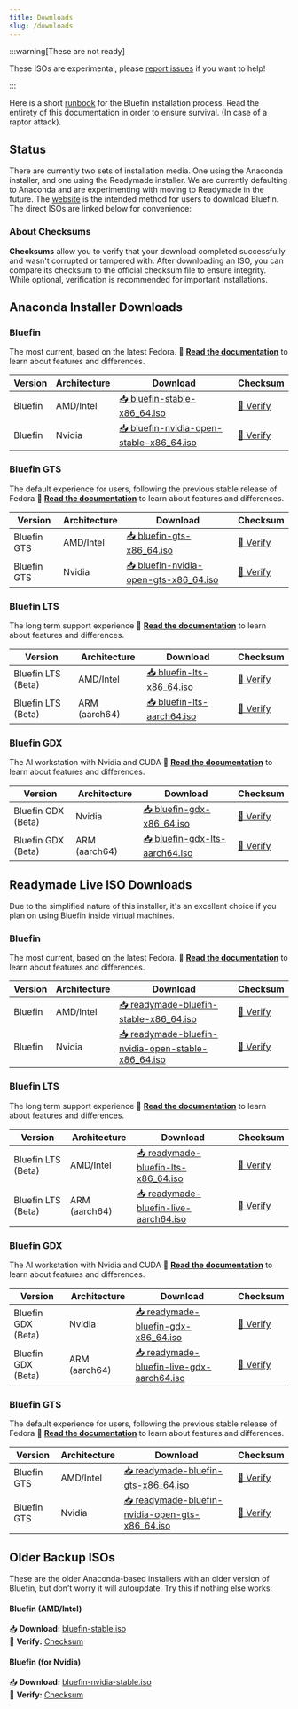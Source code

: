 ```yaml
---
title: Downloads
slug: /downloads
---
```


:::warning[These are not ready]

These ISOs are experimental, please [report issues](https://github.com/ublue-os/titanoboa/issues) if you want to help!

:::

Here is a short [runbook](/installation) for the Bluefin installation process. Read the entirety of this documentation in order to ensure survival. (In case of a raptor attack).

## Status

There are currently two sets of installation media. One using the Anaconda installer, and one using the Readymade installer. We are currently defaulting to Anaconda and are experimenting with moving to Readymade in the future. The [website](https://projectbluefin.io) is the intended method for users to download Bluefin. The direct ISOs are linked below for convenience:

### About Checksums

**Checksums** allow you to verify that your download completed successfully and wasn't corrupted or tampered with. After downloading an ISO, you can compare its checksum to the official checksum file to ensure integrity. While optional, verification is recommended for important installations.

## Anaconda Installer Downloads

### Bluefin

The most current, based on the latest Fedora. 
📖 **[Read the documentation](/introduction)** to learn about features and differences.

| Version | Architecture | Download                                                                                                             | Checksum                                                                                       |
| ------- | ------------ | -------------------------------------------------------------------------------------------------------------------- | ---------------------------------------------------------------------------------------------- |
| Bluefin | AMD/Intel    | [📥 bluefin-stable-x86_64.iso](https://download.projectbluefin.io/bluefin-stable-x86_64.iso)                         | [🔐 Verify](https://download.projectbluefin.io/bluefin-stable-x86_64.iso-CHECKSUM)             |
| Bluefin | Nvidia       | [📥 bluefin-nvidia-open-stable-x86_64.iso](https://download.projectbluefin.io/bluefin-nvidia-open-stable-x86_64.iso) | [🔐 Verify](https://download.projectbluefin.io/bluefin-nvidia-open-stable-x86_64.iso-CHECKSUM) |

### Bluefin GTS

The default experience for users, following the previous stable release of Fedora
📖 **[Read the documentation](/introduction)** to learn about features and differences.

| Version     | Architecture | Download                                                                                           | Checksum                                                                                    |
| ----------- | ------------ | -------------------------------------------------------------------------------------------------- | ------------------------------------------------------------------------------------------- |
| Bluefin GTS | AMD/Intel    | [📥 bluefin-gts-x86_64.iso](https://download.projectbluefin.io/bluefin-gts-x86_64.iso)                 | [🔐 Verify](https://download.projectbluefin.io/bluefin-gts-x86_64.iso-CHECKSUM)                 |
| Bluefin GTS | Nvidia       | [📥 bluefin-nvidia-open-gts-x86_64.iso](https://download.projectbluefin.io/bluefin-nvidia-open-gts-x86_64.iso) | [🔐 Verify](https://download.projectbluefin.io/bluefin-nvidia-open-gts-x86_64.iso-CHECKSUM) |


### Bluefin LTS

The long term support experience 
📖 **[Read the documentation](/lts)** to learn about features and differences.

| Version            | Architecture  | Download                                                                          | Checksum                                                                   |
| ------------------ | ------------- | --------------------------------------------------------------------------------- | -------------------------------------------------------------------------- |
| Bluefin LTS (Beta) | AMD/Intel     | [📥 bluefin-lts-x86_64.iso](https://download.projectbluefin.io/bluefin-lts-x86_64.iso)     | [🔐 Verify](https://download.projectbluefin.io/bluefin-lts-x86_64.iso-CHECKSUM)     |
| Bluefin LTS (Beta) | ARM (aarch64) | [📥 bluefin-lts-aarch64.iso](https://download.projectbluefin.io/bluefin-lts-aarch64.iso)   | [🔐 Verify](https://download.projectbluefin.io/bluefin-lts-aarch64.iso-CHECKSUM)   |

### Bluefin GDX

The AI workstation with Nvidia and CUDA 
📖 **[Read the documentation](/gdx)** to learn about features and differences.

| Version            | Architecture  | Download                                                                                    | Checksum                                                                             |
| ------------------ | ------------- | ------------------------------------------------------------------------------------------- | ------------------------------------------------------------------------------------ |
| Bluefin GDX (Beta) | Nvidia        | [📥 bluefin-gdx-x86_64.iso](https://download.projectbluefin.io/bluefin-gdx-lts-x86_64.iso)     | [🔐 Verify](https://download.projectbluefin.io/bluefin-gdx-lts-x86_64.iso-CHECKSUM)     |
| Bluefin GDX (Beta) | ARM (aarch64) | [📥 bluefin-gdx-lts-aarch64.iso](https://download.projectbluefin.io/bluefin-gdx-lts-aarch64.iso) | [🔐 Verify](https://download.projectbluefin.io/bluefin-gdx-lts-aarch64.iso-CHECKSUM) |

## Readymade Live ISO Downloads

Due to the simplified nature of this installer, it's an excellent choice if you plan on using Bluefin inside virtual machines.

### Bluefin

The most current, based on the latest Fedora. 
📖 **[Read the documentation](/introduction)** to learn about features and differences.

| Version | Architecture | Download                                                                                                                                 | Checksum                                                                                                 |
| ------- | ------------ | ---------------------------------------------------------------------------------------------------------------------------------------- | -------------------------------------------------------------------------------------------------------- |
| Bluefin | AMD/Intel    | [📥 readymade-bluefin-stable-x86_64.iso](https://download.projectbluefin.io/readymade-bluefin-stable-x86_64.iso)                         | [🔐 Verify](https://download.projectbluefin.io/readymade-bluefin-stable-x86_64.iso-CHECKSUM)             |
| Bluefin | Nvidia       | [📥 readymade-bluefin-nvidia-open-stable-x86_64.iso](https://download.projectbluefin.io/readymade-bluefin-nvidia-open-stable-x86_64.iso) | [🔐 Verify](https://download.projectbluefin.io/readymade-bluefin-nvidia-open-stable-x86_64.iso-CHECKSUM) |

### Bluefin LTS

The long term support experience 
📖 **[Read the documentation](/lts)** to learn about features and differences.

| Version            | Architecture  | Download                                                                                            | Checksum                                                                                     |
| ------------------ | ------------- | --------------------------------------------------------------------------------------------------- | -------------------------------------------------------------------------------------------- |
| Bluefin LTS (Beta) | AMD/Intel     | [📥 readymade-bluefin-lts-x86_64.iso](https://download.projectbluefin.io/readymade-bluefin-lts-x86_64.iso)     | [🔐 Verify](https://download.projectbluefin.io/readymade-bluefin-lts-x86_64.iso-CHECKSUM)     |
| Bluefin LTS (Beta) | ARM (aarch64) | [📥 readymade-bluefin-live-aarch64.iso](https://download.projectbluefin.io/readymade-bluefin-lts-aarch64.iso)   | [🔐 Verify](https://download.projectbluefin.io/readymade-bluefin-lts-aarch64.iso-CHECKSUM)   |

### Bluefin GDX

The AI workstation with Nvidia and CUDA 
📖 **[Read the documentation](/gdx)** to learn about features and differences.

| Version            | Architecture  | Download                                                                                              | Checksum                                                                                       |
| ------------------ | ------------- | ----------------------------------------------------------------------------------------------------- | ---------------------------------------------------------------------------------------------- |
| Bluefin GDX (Beta) | Nvidia        | [📥 readymade-bluefin-gdx-x86_64.iso](https://download.projectbluefin.io/readymade-bluefin-gdx-x86_64.iso)     | [🔐 Verify](https://download.projectbluefin.io/readymade-bluefin-gdx-x86_64.iso-CHECKSUM)     |
| Bluefin GDX (Beta) | ARM (aarch64) | [📥 readymade-bluefin-live-gdx-aarch64.iso](https://download.projectbluefin.io/readymade-bluefin-gdx-aarch64.iso) | [🔐 Verify](https://download.projectbluefin.io/readymade-bluefin-gdx-aarch64.iso-CHECKSUM) |

### Bluefin GTS

The default experience for users, following the previous stable release of Fedora
📖 **[Read the documentation](/introduction)** to learn about features and differences.

| Version     | Architecture | Download                                                                                                     | Checksum                                                                                              |
| ----------- | ------------ | ------------------------------------------------------------------------------------------------------------ | ----------------------------------------------------------------------------------------------------- |
| Bluefin GTS | AMD/Intel    | [📥 readymade-bluefin-gts-x86_64.iso](https://download.projectbluefin.io/readymade-bluefin-gts-x86_64.iso)         | [🔐 Verify](https://download.projectbluefin.io/readymade-bluefin-gts-x86_64.iso-CHECKSUM)         |
| Bluefin GTS | Nvidia       | [📥 readymade-bluefin-nvidia-open-gts-x86_64.iso](https://download.projectbluefin.io/readymade-bluefin-nvidia-open-gts-x86_64.iso) | [🔐 Verify](https://download.projectbluefin.io/readymade-bluefin-nvidia-open-gts-x86_64.iso-CHECKSUM) |

## Older Backup ISOs

These are the older Anaconda-based installers with an older version of Bluefin, but don't worry it will autoupdate. Try this if nothing else works:

#### Bluefin (AMD/Intel)

📥 **Download:** [bluefin-stable.iso](https://projectbluefin.dev/bluefin-stable.iso)  
🔐 **Verify:** [Checksum](https://projectbluefin.dev/bluefin-stable.iso-CHECKSUM)

#### Bluefin (for Nvidia)

📥 **Download:** [bluefin-nvidia-stable.iso](https://projectbluefin.dev/bluefin-nvidia-stable.iso)  
🔐 **Verify:** [Checksum](https://projectbluefin.dev/bluefin-nvidia-stable.iso-CHECKSUM)
